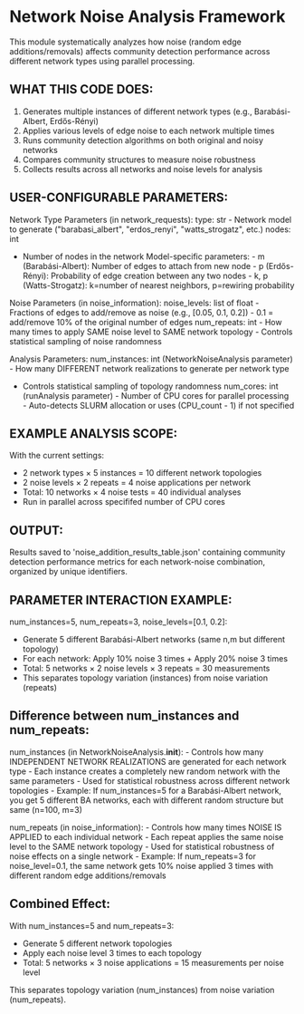 # Network Noise Analysis Framework

This module systematically analyzes how noise (random edge additions/removals) affects
community detection performance across different network types using parallel processing.

## WHAT THIS CODE DOES:

1. Generates multiple instances of different network types (e.g., Barabási-Albert, Erdős-Rényi)
2. Applies various levels of edge noise to each network multiple times
3. Runs community detection algorithms on both original and noisy networks
4. Compares community structures to measure noise robustness
5. Collects results across all networks and noise levels for analysis

## USER-CONFIGURABLE PARAMETERS:

Network Type Parameters (in network_requests):
type: str - Network model to generate ("barabasi_albert", "erdos_renyi", "watts_strogatz", etc.)
nodes: int

- Number of nodes in the network
  Model-specific parameters: - m (Barabási-Albert): Number of edges to attach from new node - p (Erdős-Rényi): Probability of edge creation between any two nodes - k, p (Watts-Strogatz): k=number of nearest neighbors, p=rewiring probability

Noise Parameters (in noise_information):
noise_levels: list of float - Fractions of edges to add/remove as noise (e.g., [0.05, 0.1, 0.2]) - 0.1 = add/remove 10% of the original number of edges
num_repeats: int - How many times to apply SAME noise level to SAME network topology - Controls statistical sampling of noise randomness

Analysis Parameters:
num_instances: int (NetworkNoiseAnalysis parameter) - How many DIFFERENT network realizations to generate per network type

- Controls statistical sampling of topology randomness
  num_cores: int (runAnalysis parameter) - Number of CPU cores for parallel processing - Auto-detects SLURM allocation or uses (CPU_count - 1) if not specified

## EXAMPLE ANALYSIS SCOPE:

With the current settings:

- 2 network types × 5 instances = 10 different network topologies
- 2 noise levels × 2 repeats = 4 noise applications per network
- Total: 10 networks × 4 noise tests = 40 individual analyses
- Run in parallel across specififed number of CPU cores

## OUTPUT:

Results saved to 'noise_addition_results_table.json' containing community detection
performance metrics for each network-noise combination, organized by unique identifiers.

## PARAMETER INTERACTION EXAMPLE:

num_instances=5, num_repeats=3, noise_levels=[0.1, 0.2]:

- Generate 5 different Barabási-Albert networks (same n,m but different topology)
- For each network: Apply 10% noise 3 times + Apply 20% noise 3 times
- Total: 5 networks × 2 noise levels × 3 repeats = 30 measurements
- This separates topology variation (instances) from noise variation (repeats)

## Difference between num_instances and num_repeats:

num_instances (in NetworkNoiseAnalysis.**init**): - Controls how many INDEPENDENT NETWORK REALIZATIONS are generated for each network type - Each instance creates a completely new random network with the same parameters - Used for statistical robustness across different network topologies - Example: If num_instances=5 for a Barabási-Albert network, you get 5 different
BA networks, each with different random structure but same (n=100, m=3)

num_repeats (in noise_information): - Controls how many times NOISE IS APPLIED to each individual network - Each repeat applies the same noise level to the SAME network topology - Used for statistical robustness of noise effects on a single network - Example: If num_repeats=3 for noise_level=0.1, the same network gets
10% noise applied 3 times with different random edge additions/removals

## Combined Effect:

With num_instances=5 and num_repeats=3:

- Generate 5 different network topologies
- Apply each noise level 3 times to each topology
- Total: 5 networks × 3 noise applications = 15 measurements per noise level

This separates topology variation (num_instances) from noise variation (num_repeats).
